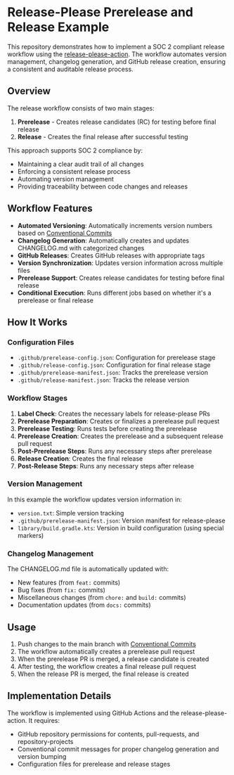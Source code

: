 # Release-Please Prerelease and Release Example

This repository demonstrates how to implement a SOC 2 compliant release workflow using the [release-please-action](https://github.com/googleapis/release-please-action). The workflow automates version management, changelog generation, and GitHub release creation, ensuring a consistent and auditable release process.

## Overview

The release workflow consists of two main stages:
1. **Prerelease** - Creates release candidates (RC) for testing before final release
2. **Release** - Creates the final release after successful testing

This approach supports SOC 2 compliance by:
- Maintaining a clear audit trail of all changes
- Enforcing a consistent release process
- Automating version management
- Providing traceability between code changes and releases

## Workflow Features

- **Automated Versioning**: Automatically increments version numbers based on [Conventional Commits](https://www.conventionalcommits.org/)
- **Changelog Generation**: Automatically creates and updates CHANGELOG.md with categorized changes
- **GitHub Releases**: Creates GitHub releases with appropriate tags
- **Version Synchronization**: Updates version information across multiple files
- **Prerelease Support**: Creates release candidates for testing before final release
- **Conditional Execution**: Runs different jobs based on whether it's a prerelease or final release

## How It Works

### Configuration Files

- `.github/prerelease-config.json`: Configuration for prerelease stage
- `.github/release-config.json`: Configuration for final release stage
- `.github/prerelease-manifest.json`: Tracks the prerelease version
- `.github/release-manifest.json`: Tracks the release version

### Workflow Stages

1. **Label Check**: Creates the necessary labels for release-please PRs
2. **Prerelease Preparation**: Creates or finalizes a prerelease pull request
3. **Prerelease Testing**: Runs tests before creating the prerelease
4. **Prerelease Creation**: Creates the prerelease and a subsequent release pull request
5. **Post-Prerelease Steps**: Runs any necessary steps after prerelease
6. **Release Creation**: Creates the final release
7. **Post-Release Steps**: Runs any necessary steps after release

### Version Management

In this example the workflow updates version information in:
- `version.txt`: Simple version tracking
- `.github/prerelease-manifest.json`: Version manifest for release-please
- `library/build.gradle.kts`: Version in build configuration (using special markers)

### Changelog Management

The CHANGELOG.md file is automatically updated with:
- New features (from `feat:` commits)
- Bug fixes (from `fix:` commits)
- Miscellaneous changes (from `chore:` and `build:` commits)
- Documentation updates (from `docs:` commits)

## Usage

1. Push changes to the main branch with [Conventional Commits](https://www.conventionalcommits.org/)
2. The workflow automatically creates a prerelease pull request
3. When the prerelease PR is merged, a release candidate is created
4. After testing, the workflow creates a final release pull request
5. When the release PR is merged, the final release is created

## Implementation Details

The workflow is implemented using GitHub Actions and the release-please-action. It requires:
- GitHub repository permissions for contents, pull-requests, and repository-projects
- Conventional commit messages for proper changelog generation and version bumping
- Configuration files for prerelease and release stages
